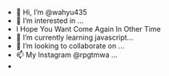 - 👋 Hi, I’m @wahyu435
- 👀 I’m interested in ...
- I Hope You Want Come Again In Other Time
- 🌱 I’m currently learning javascript...
- 💞️ I’m looking to collaborate on ...
- 📫 My Instagram @rpgtmwa ...
- 

<!---
wahyu435/wahyu435 is a ✨ special ✨ repository because its `README.md` (this file) appears on your GitHub profile.
You can click the Preview link to take a look at your changes.
--->
